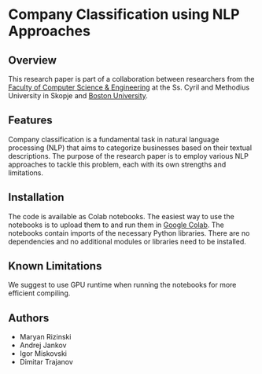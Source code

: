# Company Classification using NLP Approaches

## Overview

This research paper is part of a collaboration between researchers from the [Faculty of Computer Science & Engineering](https://www.finki.ukim.mk/en) at the
Ss. Cyril and Methodius University in Skopje and [Boston University](http://www.bu.edu/).

## Features

Company classification is a fundamental task in natural language processing (NLP) that aims to categorize businesses based on their textual descriptions. The purpose of the research paper is to employ various NLP approaches to tackle this problem, each with its own strengths and limitations.

## Installation

The code is available as Colab notebooks. The easiest way to use the notebooks is to upload them to and run them in [Google Colab](https://research.google.com/colaboratory). The notebooks contain imports of the necessary Python libraries. There are no dependencies and no additional modules or libraries need to be installed.

## Known Limitations

We suggest to use GPU runtime when running the notebooks for more efficient compiling.

## Authors

- Maryan Rizinski
- Andrej Jankov
- Igor Miskovski
- Dimitar Trajanov
